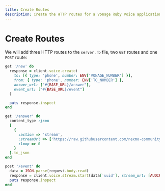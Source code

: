 ```yaml
---
title: Create Routes
description: Create the HTTP routes for a Vonage Ruby Voice application to stream audio
---
```


# Create Routes

We will add three HTTP routes to the `server.rb` file, two `GET` routes and one `POST` route:

```ruby
get '/new' do
  response = client.voice.create(
    to: [{ type: 'phone', number: ENV['VONAGE_NUMBER'] }],
    from: { type: 'phone', number: ENV['TO_NUMBER'] },
    answer_url: ["#{BASE_URL}/answer"],
    event_url: ["#{BASE_URL}/event"]
  )

  puts response.inspect
end

get '/answer' do
  content_type :json
  [
    {
      :action => 'stream',
      :streamUrl => ['https://raw.githubusercontent.com/nexmo-community/ncco-examples/gh-pages/assets/welcome_to_nexmo.mp3'],
      :loop => 0
    }
  ].to_json
end

post '/event' do
  data = JSON.parse(request.body.read)
  response = client.voice.stream.start(data['uuid'], stream_url: [AUDIO_URL]) if data['status'] == 'answered'
  puts response.inspect
end
```
